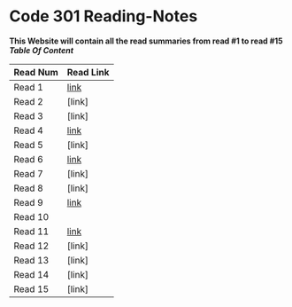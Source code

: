 # Code 301 Reading-Notes
**This Website will contain all the read summaries from read #1 to read #15**
***Table Of Content***

Read Num | Read Link
---------|----------
Read 1   | [link](https://sarahmalash.github.io/reading-notes1/read1)
Read 2   | [link]
Read 3   | [link]
Read 4   | [link](https://sarahmalash.github.io/reading-notes1/read4)
Read 5   | [link]
Read 6   | [link](https://sarahmalash.github.io/reading-notes1/read6)
Read 7   | [link]
Read 8   | [link]
Read 9   | [link](https://sarahmalash.github.io/reading-notes1/read09)
Read 10  |
Read 11  | [link](https://sarahmalash.github.io/reading-notes1/read11)
Read 12  |[link]
Read 13  |[link]
Read 14  |[link]
Read 15  |[link]